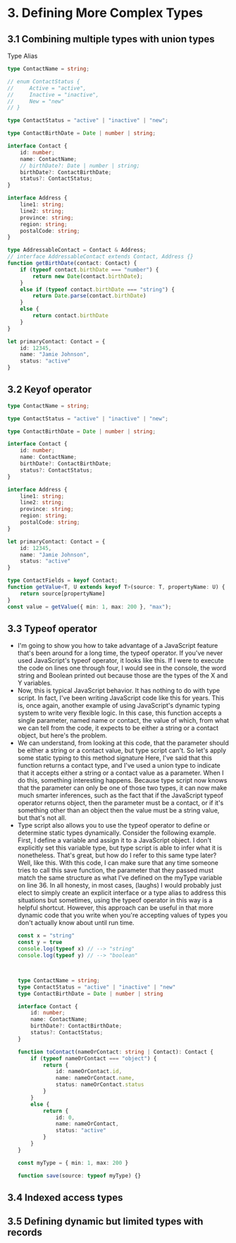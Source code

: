 # 3. Defining More Complex Types
## 3.1 Combining multiple types with union types
Type Alias
```ts
type ContactName = string;

// enum ContactStatus {
//     Active = "active",
//     Inactive = "inactive",
//     New = "new"
// }

type ContactStatus = "active" | "inactive" | "new";

type ContactBirthDate = Date | number | string;

interface Contact {
    id: number;
    name: ContactName;
    // birthDate?: Date | number | string;
    birthDate?: ContactBirthDate;
    status?: ContactStatus;
}

interface Address {
    line1: string;
    line2: string;
    province: string;
    region: string;
    postalCode: string;
}

type AddressableContact = Contact & Address;
// interface AddressableContact extends Contact, Address {}
function getBirthDate(contact: Contact) {
    if (typeof contact.birthDate === "number") {
        return new Date(contact.birthDate);
    }
    else if (typeof contact.birthDate === "string") {
        return Date.parse(contact.birthDate)
    }
    else {
        return contact.birthDate
    }
}

let primaryContact: Contact = {
    id: 12345,
    name: "Jamie Johnson",
    status: "active"
}
```

## 3.2 Keyof operator

```ts
type ContactName = string;

type ContactStatus = "active" | "inactive" | "new";

type ContactBirthDate = Date | number | string;

interface Contact {
    id: number;
    name: ContactName;
    birthDate?: ContactBirthDate;
    status?: ContactStatus;
}

interface Address {
    line1: string;
    line2: string;
    province: string;
    region: string;
    postalCode: string;
}

let primaryContact: Contact = {
    id: 12345,
    name: "Jamie Johnson",
    status: "active"
}

type ContactFields = keyof Contact;
function getValue<T, U extends keyof T>(source: T, propertyName: U) {
    return source[propertyName]    
}
const value = getValue({ min: 1, max: 200 }, "max");
```

## 3.3 Typeof operator

- I'm going to show you how to take advantage of a JavaScript feature that's been around for a long time, the typeof operator. If you've never used JavaScript's typeof operator, it looks like this. If I were to execute the code on lines one through four, I would see in the console, the word string and Boolean printed out because those are the types of the X and Y variables. 
- Now, this is typical JavaScript behavior. It has nothing to do with type script. In fact, I've been writing JavaScript code like this for years. This is, once again, another example of using JavaScript's dynamic typing system to write very flexible logic. In this case, this function accepts a single parameter, named name or contact, the value of which, from what we can tell from the code, it expects to be either a string or a contact object, but here's the problem.
- We can understand, from looking at this code, that the parameter should be either a string or a contact value, but type script can't. So let's apply some static typing to this method signature Here, I've said that this function returns a contact type, and I've used a union type to indicate that it accepts either a string or a contact value as a parameter. When I do this, something interesting happens. Because type script now knows that the parameter can only be one of those two types, it can now make much smarter inferences, such as the fact that if the JavaScript typeof operator returns object, then the parameter must be a contact, or if it's something other than an object then the value must be a string value, but that's not all.
- Type script also allows you to use the typeof operator to define or determine static types dynamically. Consider the following example. First, I define a variable and assign it to a JavaScript object. I don't explicitly set this variable type, but type script is able to infer what it is nonetheless. That's great, but how do I refer to this same type later? Well, like this. With this code, I can make sure that any time someone tries to call this save function, the parameter that they passed must match the same structure as what I've defined on the myType variable on line 36. In all honesty, in most cases, (laughs) I would probably just elect to simply create an explicit interface or a type alias to address this situations but sometimes, using the typeof operator in this way is a helpful shortcut. However, this approach can be useful in that more dynamic code that you write when you're accepting values of types you don't actually know about until run time.
    ```ts
    const x = "string"
    const y = true
    console.log(typeof x) // --> "string"
    console.log(typeof y) // --> "boolean"



    type ContactName = string;
    type ContactStatus = "active" | "inactive" | "new"
    type ContactBirthDate = Date | number | string

    interface Contact {
        id: number;
        name: ContactName;
        birthDate?: ContactBirthDate;
        status?: ContactStatus;
    }

    function toContact(nameOrContact: string | Contact): Contact {
        if (typeof nameOrContact === "object") {
            return {
                id: nameOrContact.id,
                name: nameOrContact.name,
                status: nameOrContact.status
            }
        }
        else {
            return {
                id: 0,
                name: nameOrContact,
                status: "active"
            }
        }
    }

    const myType = { min: 1, max: 200 }

    function save(source: typeof myType) {}
    ```

## 3.4 Indexed access types
## 3.5 Defining dynamic but limited types with records